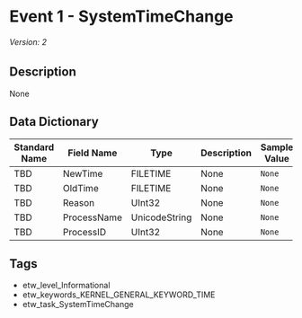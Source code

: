 # Event 1 - SystemTimeChange
###### Version: 2

## Description
None

## Data Dictionary
|Standard Name|Field Name|Type|Description|Sample Value|
|---|---|---|---|---|
|TBD|NewTime|FILETIME|None|`None`|
|TBD|OldTime|FILETIME|None|`None`|
|TBD|Reason|UInt32|None|`None`|
|TBD|ProcessName|UnicodeString|None|`None`|
|TBD|ProcessID|UInt32|None|`None`|

## Tags
* etw_level_Informational
* etw_keywords_KERNEL_GENERAL_KEYWORD_TIME
* etw_task_SystemTimeChange